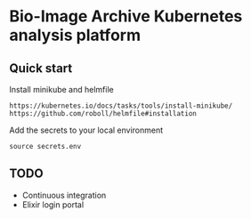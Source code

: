 # Bio-Image Archive Kubernetes analysis platform

<!-- - [`setup.md`](docs/setup.md) If you are setting this up from scratch follow these instructions to setup GitLab CI/CD.
- [`deployment.md`](docs/deployment.md) If you wish to change the deployment read this.
 -->

## Quick start

Install minikube and helmfile

    https://kubernetes.io/docs/tasks/tools/install-minikube/
    https://github.com/roboll/helmfile#installation

Add the secrets to your local environment

    source secrets.env

<!-- Create a namespace, role, account and additional token for the Gitlab runner -->

<!-- 
https://kubernetes.io/docs/admin/service-accounts-admin/

    kubectl apply -f ./k8s-clusterrole/

This will give the GitLab runner almost full administrative access to the cluster.

    bash gitlab-ci/install-helm.sh
    helmfile -e minikube sync

For production

    helmfile -e default sync -->

## TODO

- Continuous integration
- Elixir login portal
